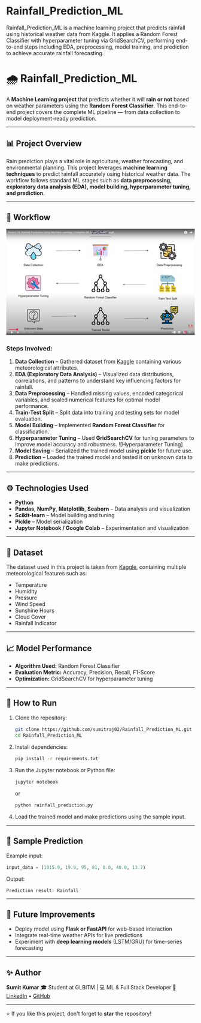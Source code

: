 # Rainfall_Prediction_ML
Rainfall_Prediction_ML is a machine learning project that predicts rainfall using historical weather data from Kaggle. It applies a Random Forest Classifier with hyperparameter tuning via GridSearchCV, performing end-to-end steps including EDA, preprocessing, model training, and prediction to achieve accurate rainfall forecasting.


# 🌧️ Rainfall_Prediction_ML

A **Machine Learning project** that predicts whether it will **rain or not** based on weather parameters using the **Random Forest Classifier**. This end-to-end project covers the complete ML pipeline — from data collection to model deployment-ready prediction.

---

## 📊 Project Overview

Rain prediction plays a vital role in agriculture, weather forecasting, and environmental planning. This project leverages **machine learning techniques** to predict rainfall accurately using historical weather data.
The workflow follows standard ML stages such as **data preprocessing, exploratory data analysis (EDA), model building, hyperparameter tuning, and prediction**.

---

## 🧠 Workflow

![Project Workflow](./Screenshot1.png)

### Steps Involved:

1. **Data Collection** – Gathered dataset from [Kaggle](https://www.kaggle.com/) containing various meteorological attributes.
2. **EDA (Exploratory Data Analysis)** – Visualized data distributions, correlations, and patterns to understand key influencing factors for rainfall.
3. **Data Preprocessing** – Handled missing values, encoded categorical variables, and scaled numerical features for optimal model performance.
4. **Train-Test Split** – Split data into training and testing sets for model evaluation.
5. **Model Building** – Implemented **Random Forest Classifier** for classification.
6. **Hyperparameter Tuning** – Used **GridSearchCV** for tuning parameters to improve model accuracy and robustness.
   ![Hyperparameter Tuning]
7. **Model Saving** – Serialized the trained model using **pickle** for future use.
8. **Prediction** – Loaded the trained model and tested it on unknown data to make predictions.

---

## ⚙️ Technologies Used

* **Python**
* **Pandas**, **NumPy**, **Matplotlib**, **Seaborn** – Data analysis and visualization
* **Scikit-learn** – Model building and tuning
* **Pickle** – Model serialization
* **Jupyter Notebook / Google Colab** – Experimentation and visualization

---

## 📁 Dataset

The dataset used in this project is taken from [Kaggle](https://www.kaggle.com/), containing multiple meteorological features such as:

* Temperature
* Humidity
* Pressure
* Wind Speed
* Sunshine Hours
* Cloud Cover
* Rainfall Indicator

---

## 📈 Model Performance

* **Algorithm Used:** Random Forest Classifier
* **Evaluation Metric:** Accuracy, Precision, Recall, F1-Score
* **Optimization:** GridSearchCV for hyperparameter tuning

---

## 🚀 How to Run

1. Clone the repository:

   ```bash
   git clone https://github.com/sumitraj02/Rainfall_Prediction_ML.git
   cd Rainfall_Prediction_ML
   ```

2. Install dependencies:

   ```bash
   pip install -r requirements.txt
   ```

3. Run the Jupyter notebook or Python file:

   ```bash
   jupyter notebook
   ```

   or

   ```bash
   python rainfall_prediction.py
   ```

4. Load the trained model and make predictions using the sample input.

---

## 🔮 Sample Prediction

Example input:

```python
input_data = (1015.9, 19.9, 95, 81, 0.0, 40.0, 13.7)
```

Output:

```
Prediction result: Rainfall
```

---

## 🧾 Future Improvements

* Deploy model using **Flask or FastAPI** for web-based interaction
* Integrate real-time weather APIs for live predictions
* Experiment with **deep learning models** (LSTM/GRU) for time-series forecasting

---

## ✨ Author

**Sumit Kumar**
🎓 Student at GLBITM | 💻 ML & Full Stack Developer
🔗 [LinkedIn](https://www.linkedin.com/in/sumit-kumar-70a6a1259/) • [GitHub](https://github.com/sumitraj02)

---

⭐ If you like this project, don't forget to **star** the repository!
